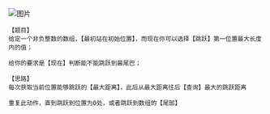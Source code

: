![图片](https://user-images.githubusercontent.com/38878365/189528458-822632e4-ee65-4eb0-a6e9-cfe3c867daac.png)
    

    【题目】
    给定一个非负整数的数组，【最初站在初始位置】，而现在你可以选择【跳跃】第一位置最大长度内的值；
    
    给你的要求是【现在】判断能不能跳跃到最尾巴；
    
    【思路】
    每次获取当前位置能够跳跃的【最大距离】，此后从最大距离往后【查询】最大的跳跃距离
    
    重复此动作，直到跳跃到位置为0处，或者跳跃到数组的【尾部】
    
    
    



